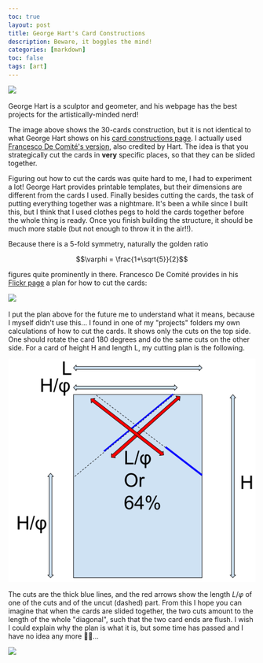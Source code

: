 ```yaml
---
toc: true
layout: post
title: George Hart's Card Constructions
description: Beware, it boggles the mind!
categories: [markdown]
toc: false
tags: [art]
---
```



![](https://lh3.googleusercontent.com/WDLe3RjqK_JlMLJC6GN2n3C_XyWaxZBNj1_O1WBLlUKjV8CjKsi8Bj_YcVon2FYO3P6Zfd2P6F7qPxEk0sd3WCypLVQRyW8EC_Hga7_V33fRXwlZxMl5o-6SdhpvbdLvbnRxEb8A_ww=w2400)

George Hart is a sculptor and geometer, and his webpage has the best projects for the artistically-minded nerd!

The image above shows the 30-cards construction, but it is not identical to what George Hart shows on his [card constructions page](http://www.georgehart.com/cards/cards.html).
I actually used [Francesco De Comité's version](http://www.flickr.com/photos/fdecomite/3611388781/in/pool-make), also credited by Hart.
The idea is that you strategically cut the cards in **very** specific places, so that they can be slided together.

Figuring out how to cut the cards was quite hard to me, I had to experiment a lot!
George Hart provides printable templates, but their dimensions are different from the cards I used.
Finally besides cutting the cards, the task of putting everything together was a nightmare.
It's been a while since I built this, but I think that I used clothes pegs to hold the cards together before the whole thing is ready.
Once you finish building the structure, it should be much more stable (but not enough to throw it in the air!!).

Because there is a 5-fold symmetry, naturally the golden ratio

$$\varphi = \frac{1+\sqrt{5}}{2}$$

figures quite prominently in there.
Francesco De Comité provides in his [Flickr page](http://www.flickr.com/photos/fdecomite/3616078966/) a plan for how to cut the cards:

![](https://live.staticflickr.com/2434/3616078966_421efeaea8_c.jpg)

I put the plan above for the future me to understand what it means, because I myself didn't use this...
I found in one of my "projects" folders my own calculations of how to cut the cards. It shows only the cuts on the top side. One should rotate the card 180 degrees and do the same cuts on the other side.
For a card of height H and length L, my cutting plan is the following.

![](/archive/blog/card-construction1.png)

The cuts are the thick blue lines, and the red arrows show the length $L/\varphi$ of one of the cuts and of the uncut (dashed) part.
From this I hope you can imagine that when the cards are slided together, the two cuts amount to the length of the whole "diagonal", such that the two card ends are flush.
I wish I could explain why the plan is what it is, but some time has passed and I have no idea any more 🤷‍♂️...

![](https://lh3.googleusercontent.com/c9pgh08m7rRBs5X8SyxKD1qe6tJl7nZU8pc11ejx9m7oJMax2SE8ZDeLd3fy4lG8pgIXvtXtsRrdvoB944HUqXsnc12goP5YgoZEN_2f0AGcWJHuYA3TyaSaUPtz2Ny54qe3cHGqz_Y=w2400)


